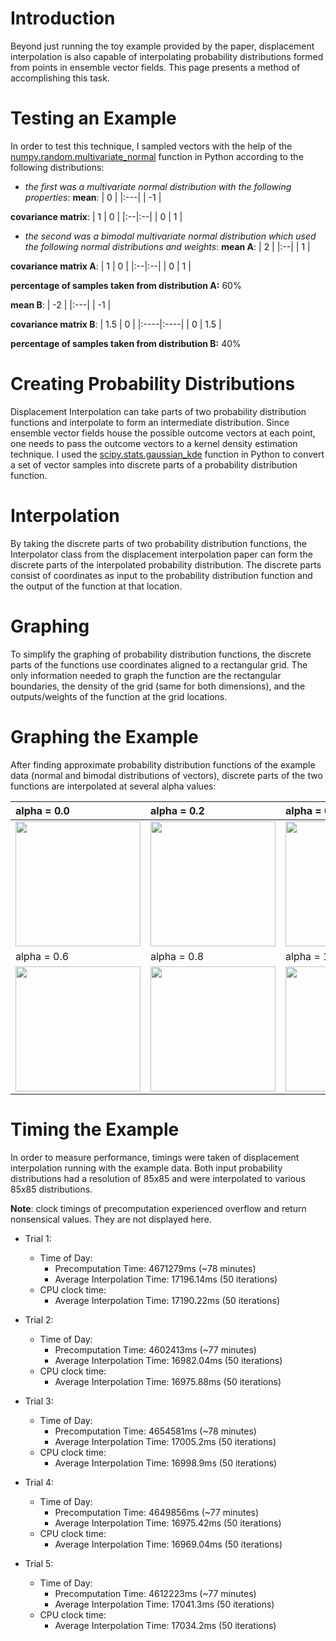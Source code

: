 # Introduction #

Beyond just running the toy example provided by the paper, displacement interpolation is also capable of interpolating probability distributions formed from points in ensemble vector fields.  This page presents a method of accomplishing this task.

# Testing an Example #

In order to test this technique, I sampled vectors with the help of the <a href='http://docs.scipy.org/doc/numpy/reference/generated/numpy.random.multivariate_normal.html'>numpy.random.multivariate_normal</a> function in Python according to the following distributions:
  * _the first was a multivariate normal distribution with the following properties_:
**mean**:
|  0 |
|:---|
| -1 |

**covariance matrix**:
| 1 | 0 |
|:--|:--|
| 0 | 1 |

  * _the second was a bimodal multivariate normal distribution which used the following normal distributions and weights_:
**mean A**:
| 2 |
|:--|
| 1 |

**covariance matrix A**:
| 1 | 0 |
|:--|:--|
| 0 | 1 |

**percentage of samples taken from distribution A:** 60%

**mean B**:
| -2 |
|:---|
| -1 |

**covariance matrix B**:
| 1.5 |  0  |
|:----|:----|
|  0  | 1.5 |

**percentage of samples taken from distribution B:** 40%

# Creating Probability Distributions #

Displacement Interpolation can take parts of two probability distribution functions and interpolate to form an intermediate distribution.  Since ensemble vector fields house the possible outcome vectors at each point, one needs to pass the outcome vectors to a kernel density estimation technique.  I used the <a href='http://docs.scipy.org/doc/scipy/reference/generated/scipy.stats.gaussian_kde.html'>scipy.stats.gaussian_kde</a> function in Python to convert a set of vector samples into discrete parts of a probability distribution function.

# Interpolation #

By taking the discrete parts of two probability distribution functions, the Interpolator class from the displacement interpolation paper can form the discrete parts of the interpolated probability distribution.  The discrete parts consist of coordinates as input to the probability distribution function and the output of the function at that location.

# Graphing #

To simplify the graphing of probability distribution functions, the discrete parts of the functions use coordinates aligned to a rectangular grid.  The only information needed to graph the function are the rectangular boundaries, the density of the grid (same for both dimensions), and the outputs/weights of the function at the grid locations.

# Graphing the Example #

After finding approximate probability distribution functions of the example data (normal and bimodal distributions of vectors), discrete parts of the two functions are interpolated at several alpha values:

| alpha = 0.0 | alpha = 0.2 | alpha = 0.4 |
|:------------|:------------|:------------|
| <a href='https://displacement-interpolation-perf-analysis.googlecode.com/git/probability/images/alpha00.png'><img width='200' src='https://displacement-interpolation-perf-analysis.googlecode.com/git/probability/images/alpha00.png' /></a> | <a href='https://displacement-interpolation-perf-analysis.googlecode.com/git/probability/images/alpha02.png'><img width='200' src='https://displacement-interpolation-perf-analysis.googlecode.com/git/probability/images/alpha02.png' /></a> | <a href='https://displacement-interpolation-perf-analysis.googlecode.com/git/probability/images/alpha04.png'><img width='200' src='https://displacement-interpolation-perf-analysis.googlecode.com/git/probability/images/alpha04.png' /></a>|
| alpha = 0.6 | alpha = 0.8 | alpha = 1.0 |
| <a href='https://displacement-interpolation-perf-analysis.googlecode.com/git/probability/images/alpha06.png'><img width='200' src='https://displacement-interpolation-perf-analysis.googlecode.com/git/probability/images/alpha06.png' /></a> | <a href='https://displacement-interpolation-perf-analysis.googlecode.com/git/probability/images/alpha08.png'><img width='200' src='https://displacement-interpolation-perf-analysis.googlecode.com/git/probability/images/alpha08.png' /></a> | <a href='https://displacement-interpolation-perf-analysis.googlecode.com/git/probability/images/alpha10.png'><img width='200' src='https://displacement-interpolation-perf-analysis.googlecode.com/git/probability/images/alpha10.png' /></a> |

# Timing the Example #

In order to measure performance, timings were taken of displacement interpolation running with the example data.  Both input probability distributions had a resolution of 85x85 and were interpolated to various 85x85 distributions.

**Note**: clock timings of precomputation experienced overflow and return nonsensical values.  They are not displayed here.

  * Trial 1:
    * Time of Day:
      * Precomputation Time: 4671279ms (~78 minutes)
      * Average Interpolation Time: 17196.14ms (50 iterations)
    * CPU clock time:
      * Average Interpolation Time: 17190.22ms (50 iterations)

  * Trial 2:
    * Time of Day:
      * Precomputation Time: 4602413ms (~77 minutes)
      * Average Interpolation Time: 16982.04ms (50 iterations)
    * CPU clock time:
      * Average Interpolation Time: 16975.88ms (50 iterations)

  * Trial 3:
    * Time of Day:
      * Precomputation Time: 4654581ms (~78 minutes)
      * Average Interpolation Time: 17005.2ms (50 iterations)
    * CPU clock time:
      * Average Interpolation Time: 16998.9ms (50 iterations)

  * Trial 4:
    * Time of Day:
      * Precomputation Time: 4649856ms (~77 minutes)
      * Average Interpolation Time: 16975.42ms (50 iterations)
    * CPU clock time:
      * Average Interpolation Time: 16969.04ms (50 iterations)

  * Trial 5:
    * Time of Day:
      * Precomputation Time: 4612223ms (~77 minutes)
      * Average Interpolation Time: 17041.3ms (50 iterations)
    * CPU clock time:
      * Average Interpolation Time: 17034.2ms (50 iterations)